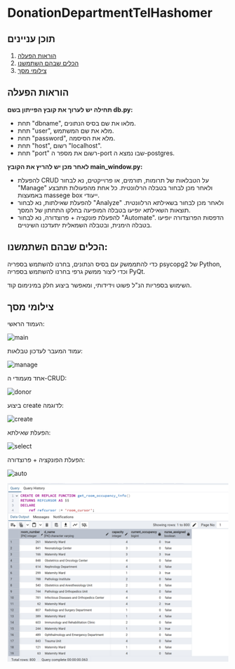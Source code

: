 # DonationDepartmentTelHashomer
## תוכן עניינים
1. [הוראות הפעלה](#הוראות_הפעלה)
2. [הכלים שבהם השתמשנו](#הכלים_שבהם_השתמשנו)
3. [צילומי מסך](#צילומי_מסך)

## הוראות הפעלה
**תחילה יש לערוך את קובץ הפייתון בשם db.py:**

- תחת "dbname", מלאו את שם בסיס הנתונים.
- תחת "user", מלא את שם המשתמש.
- תחת "password", מלא את הסיסמה.
- תחת "host", רשום "localhost".
- תחת "port" רשום את מספר ה-port שבו נמצא ה-postgres.

**לאחר מכן יש להריץ את הקובץ main_window.py:**

- להפעלת CRUD על הטבלאות של תרומות, תורמים, או פרוייקטים, נא לבחור "Manage" ולאחר מכן לבחור בטבלה הרלוונטית. כל אחת מהפעולות תתבצע באמעצות massege box ייעודי.
- להפעלת שאילתות, נא לבחור "Analyze" ולאחר מכן לבחור בשאילתא הרלוונטית. תוצאות השאילתא יופיעו בטבלה המופיעה בחלקו התחתון של המסך.
- להפעלת פונקציה + פרוצדורה, נא לבחור "Automate". הדפסות הפרוצדורה יופיעו בטבלה הימנית, ובטבלה השמאלית יתעדכנו השינויים.
  
## הכלים שבהם השתמשנו:

כדי להתממשק עם בסיס הנתונים, בחרנו להשתמש בספריה psycopg2 של Python, וכדי ליצור ממשק גרפי בחרנו להשתמש בספריה PyQt.

השימוש בספריות הנ"ל פשוט וידידותי, ומאפשר ביצוע חלק במינימום קוד.

## צילומי מסך

העמוד הראשי:

![main](https://raw.githubusercontent.com/noa-rat/DonationDepartmentTelHashomer/main/שלב%20ד/main.png)

עמוד המעבר לעדכון טבלאות:

![manage](https://raw.githubusercontent.com/noa-rat/DonationDepartmentTelHashomer/main/שלב%20ד/manage.png)

אחד מעמודי ה-CRUD:

![donor](https://raw.githubusercontent.com/noa-rat/DonationDepartmentTelHashomer/main/שלב%20ד/donor.png)

ביצוע create לדוגמה:

![create](https://raw.githubusercontent.com/noa-rat/DonationDepartmentTelHashomer/main/שלב%20ד/create.png)

הפעלת שאילתא:

![select](https://raw.githubusercontent.com/noa-rat/DonationDepartmentTelHashomer/main/שלב%20ד/select.png)

הפעלת הפונקציה + פרוצדורה:

![auto](https://raw.githubusercontent.com/noa-rat/DonationDepartmentTelHashomer/main/שלב%20ד/auto.png)

![before_changes2](https://raw.githubusercontent.com/noa-rat/DonationDepartmentTelHashomer/main/שלב%20ד/before_changes1.png)
